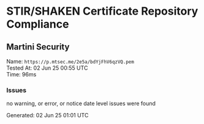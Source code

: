 # STIR/SHAKEN Certificate Repository Compliance

## Martini Security

Name: `https://p.mtsec.me/2e5a/bdYjFhV6qzVQ.pem`\
Tested At: 02 Jun 25 00:55 UTC\
Time: 96ms

### Issues

no warning, or error, or notice date level issues were found

Generated: 02 Jun 25 01:01 UTC